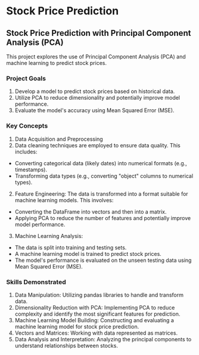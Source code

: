 # Stock Price Prediction

## Stock Price Prediction with Principal Component Analysis (PCA)
This project explores the use of Principal Component Analysis (PCA) and machine learning to predict stock prices.

### Project Goals
1. Develop a model to predict stock prices based on historical data.
2. Utilize PCA to reduce dimensionality and potentially improve model performance.
3. Evaluate the model's accuracy using Mean Squared Error (MSE).

### Key Concepts
1. Data Acquisition and Preprocessing
2. Data cleaning techniques are employed to ensure data quality. This includes:
- Converting categorical data (likely dates) into numerical formats (e.g., timestamps).
- Transforming data types (e.g., converting "object" columns to numerical types).

2. Feature Engineering:
The data is transformed into a format suitable for machine learning models. This involves:
- Converting the DataFrame into vectors and then into a matrix.
- Applying PCA to reduce the number of features and potentially improve model performance.

3. Machine Learning Analysis:
- The data is split into training and testing sets.
- A machine learning model is trained to predict stock prices.
- The model's performance is evaluated on the unseen testing data using Mean Squared Error (MSE).

### Skills Demonstrated
1. Data Manipulation: Utilizing pandas libraries to handle and transform data.
2. Dimensionality Reduction with PCA: Implementing PCA to reduce complexity and identify the most significant features for prediction.
3. Machine Learning Model Building: Constructing and evaluating a machine learning model for stock price prediction.
4. Vectors and Matrices: Working with data represented as matrices.
5. Data Analysis and Interpretation: Analyzing the principal components to understand relationships between stocks.
